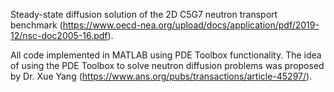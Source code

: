 Steady-state diffusion solution of the 2D C5G7 neutron transport benchmark (https://www.oecd-nea.org/upload/docs/application/pdf/2019-12/nsc-doc2005-16.pdf).

All code implemented in MATLAB using PDE Toolbox functionality. The idea of using the PDE Toolbox to solve neutron diffusion problems was proposed by Dr. Xue Yang (https://www.ans.org/pubs/transactions/article-45297/).

